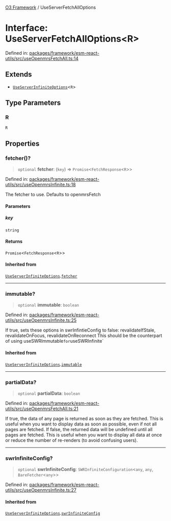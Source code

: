 [O3 Framework](../API.md) / UseServerFetchAllOptions

# Interface: UseServerFetchAllOptions\<R\>

Defined in: [packages/framework/esm-react-utils/src/useOpenmrsFetchAll.ts:14](https://github.com/habeshabro/openmrs-esm-core/blob/main/packages/framework/esm-react-utils/src/useOpenmrsFetchAll.ts#L14)

## Extends

- [`UseServerInfiniteOptions`](UseServerInfiniteOptions.md)\<`R`\>

## Type Parameters

### R

`R`

## Properties

### fetcher()?

> `optional` **fetcher**: (`key`) => `Promise`\<`FetchResponse`\<`R`\>\>

Defined in: [packages/framework/esm-react-utils/src/useOpenmrsInfinite.ts:18](https://github.com/habeshabro/openmrs-esm-core/blob/main/packages/framework/esm-react-utils/src/useOpenmrsInfinite.ts#L18)

The fetcher to use. Defaults to openmrsFetch

#### Parameters

##### key

`string`

#### Returns

`Promise`\<`FetchResponse`\<`R`\>\>

#### Inherited from

[`UseServerInfiniteOptions`](UseServerInfiniteOptions.md).[`fetcher`](UseServerInfiniteOptions.md#fetcher)

***

### immutable?

> `optional` **immutable**: `boolean`

Defined in: [packages/framework/esm-react-utils/src/useOpenmrsInfinite.ts:25](https://github.com/habeshabro/openmrs-esm-core/blob/main/packages/framework/esm-react-utils/src/useOpenmrsInfinite.ts#L25)

If true, sets these options in swrInfintieConfig to false:
revalidateIfStale, revalidateOnFocus, revalidateOnReconnect
This should be the counterpart of using useSWRImmutable` for `useSWRInfinite`

#### Inherited from

[`UseServerInfiniteOptions`](UseServerInfiniteOptions.md).[`immutable`](UseServerInfiniteOptions.md#immutable)

***

### partialData?

> `optional` **partialData**: `boolean`

Defined in: [packages/framework/esm-react-utils/src/useOpenmrsFetchAll.ts:21](https://github.com/habeshabro/openmrs-esm-core/blob/main/packages/framework/esm-react-utils/src/useOpenmrsFetchAll.ts#L21)

If true, the data of any page is returned as soon as they are fetched.
This is useful when you want to display data as soon as possible, even if not all pages are fetched.
If false, the returned data will be undefined until all pages are fetched. This is useful when you want to
display all data at once or reduce the number of re-renders (to avoid confusing users).

***

### swrInfiniteConfig?

> `optional` **swrInfiniteConfig**: `SWRInfiniteConfiguration`\<`any`, `any`, `BareFetcher`\<`any`\>\>

Defined in: [packages/framework/esm-react-utils/src/useOpenmrsInfinite.ts:27](https://github.com/habeshabro/openmrs-esm-core/blob/main/packages/framework/esm-react-utils/src/useOpenmrsInfinite.ts#L27)

#### Inherited from

[`UseServerInfiniteOptions`](UseServerInfiniteOptions.md).[`swrInfiniteConfig`](UseServerInfiniteOptions.md#swrinfiniteconfig)
